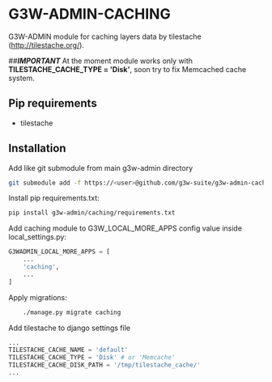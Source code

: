 # G3W-ADMIN-CACHING

G3W-ADMIN module for caching layers data by tilestache (http://tilestache.org/).

##***IMPORTANT***
At the moment module works only with **TILESTACHE_CACHE_TYPE = 'Disk'**, soon try to fix Memcached cache system.

Pip requirements
----------------

* tilestache

Installation
------------

Add like git submodule from main g3w-admin directory

```bash
git submodule add -f https://<user>@github.com/g3w-suite/g3w-admin-caching.git g3w-admin/caching
```

Install pip requirements.txt:

```bash
pip install g3w-admin/caching/requirements.txt
```

Add caching module to G3W_LOCAL_MORE_APPS config value inside local_settings.py:

```python
G3WADMIN_LOCAL_MORE_APPS = [
    ...
    'caching',
    ...
]
```


Apply migrations:

```bash
    ./manage.py migrate caching
```

Add tilestache to django settings file

```python
...
TILESTACHE_CACHE_NAME = 'default'
TILESTACHE_CACHE_TYPE = 'Disk' # or 'Memcache'
TILESTACHE_CACHE_DISK_PATH = '/tmp/tilestache_cache/'
...
```